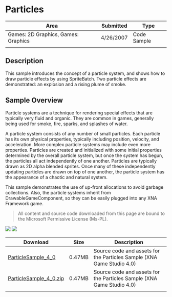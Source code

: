 # Particles

|Area|Submitted|Type|
|-|-|-|
Games: 2D Graphics, Games: Graphics|4/26/2007|Code Sample
||||

## Description

This sample introduces the concept of a particle system, and shows how to draw particle effects by using SpriteBatch. Two particle effects are demonstrated: an explosion and a rising plume of smoke.

## Sample Overview

Particle systems are a technique for rendering special effects that are typically very fluid and organic. They are common in games, generally being used for smoke, fire, sparks, and splashes of water.

A particle system consists of any number of small particles. Each particle has its own physical properties, typically including position, velocity, and acceleration. More complex particle systems may include even more properties. Particles are created and initialized with some initial properties determined by the overall particle system, but once the system has begun, the particles all act independently of one another. Particles are typically drawn as 2D alpha blended sprites. Once many of these independently updating particles are drawn on top of one another, the particle system has the appearance of a chaotic and natural system.

This sample demonstrates the use of up-front allocations to avoid garbage collections. Also, the particle systems inherit from DrawableGameComponent, so they can be easily plugged into any XNA Framework game.

> All content and source code downloaded from this page are bound to the Microsoft Permissive License (Ms-PL).

![](https://github.com/simondarksidej/XNAGameStudio/blob/master/Images/XNA_Particle_01_small.jpg?raw=true)
![](https://github.com/simondarksidej/XNAGameStudio/blob/master/Images/XNA_Particle_02_small.jpg?raw=true)

Download | Size | Description
---|---|---|
[ParticleSample_4_0](https://github.com/simondarksidej/XNAGameStudio/tree/master/Samples/ParticleSample_4_0) | 0.47MB | Source code and assets for the Particles Sample (XNA Game Studio 4.0)
[ParticleSample_4_0.zip](https://github.com/simondarksidej/XNAGameStudioZips/tree/master/Samples/ParticleSample_4_0.zip) | 0.47MB | Source code and assets for the Particles Sample (XNA Game Studio 4.0)
||||
